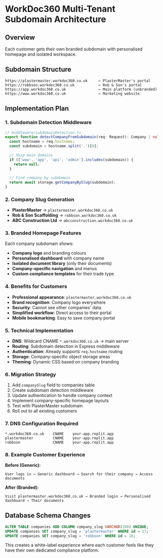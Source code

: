 # WorkDoc360 Multi-Tenant Subdomain Architecture

## Overview
Each customer gets their own branded subdomain with personalised homepage and isolated workspace.

## Subdomain Structure
```
https://plastermaster.workdoc360.co.uk     ← PlasterMaster's portal
https://robbson.workdoc360.co.uk           ← Rob & Son's portal  
https://app.workdoc360.co.uk               ← Main platform (unbranded)
https://www.workdoc360.co.uk               ← Marketing website
```

## Implementation Plan

### 1. Subdomain Detection Middleware
```typescript
// middleware/subdomainDetection.ts
export function detectCompanyFromSubdomain(req: Request): Company | null {
  const hostname = req.hostname;
  const subdomain = hostname.split('.')[0];
  
  // Skip main domains
  if (['www', 'app', 'api', 'admin'].includes(subdomain)) {
    return null;
  }
  
  // Find company by subdomain
  return await storage.getCompanyBySlug(subdomain);
}
```

### 2. Company Slug Generation
- **PlasterMaster** → `plastermaster.workdoc360.co.uk`
- **Rob & Son Scaffolding** → `robbson.workdoc360.co.uk`
- **ABC Construction Ltd** → `abcconstruction.workdoc360.co.uk`

### 3. Branded Homepage Features
Each company subdomain shows:
- **Company logo** and branding colours
- **Personalised dashboard** with company name
- **Isolated document library** (only their documents)
- **Company-specific navigation** and menus
- **Custom compliance templates** for their trade type

### 4. Benefits for Customers
- **Professional appearance**: `plastermaster.workdoc360.co.uk` 
- **Brand recognition**: Company logo everywhere
- **Security**: Cannot see other companies' data
- **Simplified workflow**: Direct access to their portal
- **Mobile bookmarking**: Easy to save company portal

### 5. Technical Implementation
- **DNS**: Wildcard CNAME `*.workdoc360.co.uk` → main server
- **Routing**: Subdomain detection in Express middleware
- **Authentication**: Already supports `req.hostname` routing
- **Storage**: Company-specific object storage areas
- **Theming**: Dynamic CSS based on company branding

### 6. Migration Strategy
1. Add `companySlug` field to companies table
2. Create subdomain detection middleware  
3. Update authentication to handle company context
4. Implement company-specific homepage layouts
5. Test with PlasterMaster subdomain
6. Roll out to all existing customers

### 7. DNS Configuration Required
```
*.workdoc360.co.uk    CNAME    your-app.replit.app
plastermaster         CNAME    your-app.replit.app  
robbson               CNAME    your-app.replit.app
```

### 8. Example Customer Experience

**Before (Generic):**
```
User logs in → Generic dashboard → Search for their company → Access documents
```

**After (Branded):**
```
Visit plastermaster.workdoc360.co.uk → Branded login → Personalised dashboard → Their documents
```

## Database Schema Changes
```sql
ALTER TABLE companies ADD COLUMN company_slug VARCHAR(100) UNIQUE;
UPDATE companies SET company_slug = 'plastermaster' WHERE id = 17;
UPDATE companies SET company_slug = 'robbson' WHERE id = 18;
```

This creates a white-label experience where each customer feels like they have their own dedicated compliance platform.